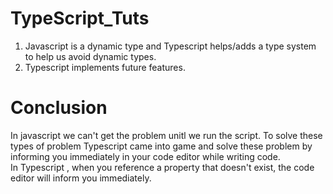 # TypeScript_Tuts
1. Javascript is a dynamic type and Typescript helps/adds a type system to help us avoid dynamic types.<br>
2. Typescript implements future features. 

# Conclusion
In javascript we can't get the problem unitl we run the script.
To solve these types of problem Typescript came into game and solve these problem by informing you immediately in your code editor while writing code. <br>
In Typescript , when you reference a property that doesn't exist, the code editor will inform you immediately.
